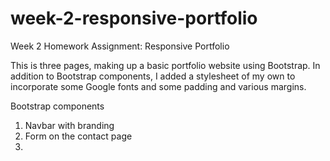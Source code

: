 # week-2-responsive-portfolio
Week 2 Homework Assignment: Responsive Portfolio

This is three pages, making up a basic portfolio website using Bootstrap. In addition to Bootstrap components, I added a stylesheet of my own to incorporate some Google fonts and some padding and various margins.

Bootstrap components
  1. Navbar with branding
  2. Form on the contact page
  3. 
